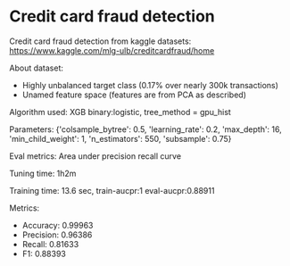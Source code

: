 # Credit card fraud detection
Credit card fraud detection from kaggle datasets: <a>https://www.kaggle.com/mlg-ulb/creditcardfraud/home</a>

About dataset: 
<ul>
 <li>Highly unbalanced target class (0.17% over nearly 300k transactions)</li>
 <li>Unamed feature space (features are from PCA as described)</li>
 </ul>

Algorithm used: XGB binary:logistic, tree_method = gpu_hist

Parameters: 
{'colsample_bytree': 0.5,
 'learning_rate': 0.2,
 'max_depth': 16,
 'min_child_weight': 1,
 'n_estimators': 550,
 'subsample': 0.75}
 
 Eval metrics: Area under precision recall curve
 
 Tuning time: 1h2m 
 
 Training time: 13.6 sec, train-aucpr:1	eval-aucpr:0.88911
 
 Metrics: 
 <ul>
  <li>Accuracy: 0.99963 </li>
  <li>Precision: 0.96386 </li>
  <li>Recall: 0.81633 </li>
  <li>F1: 0.88393 </li>
 </ul>
